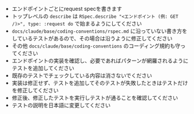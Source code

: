 - エンドポイントごとにrequest specを書きます
- トップレベルの `describe` は `RSpec.describe "<エンドポイント (例: GET /)>", type: :request do` で始まるようにしてください
- `docs/claude/base/coding-conventions/rspec.md` に沿っていない書き方をしているテストがあるので、その場合は沿うように修正してください
- その他 `docs/claude/base/coding-conventions` のコーディング規約も守ってください
- エンドポイントの実装を確認し、必要であればパターンが網羅されるようにテストを追加してください
- 既存のテストでチェックしている内容は消さないでください
- 実装は修正せず、テストを追加してそのテストが失敗したときはテストだけを修正してください
- 修正後、修正したテストを実行しテストが通ることを確認してください
- テストの説明を日本語に変更してください
